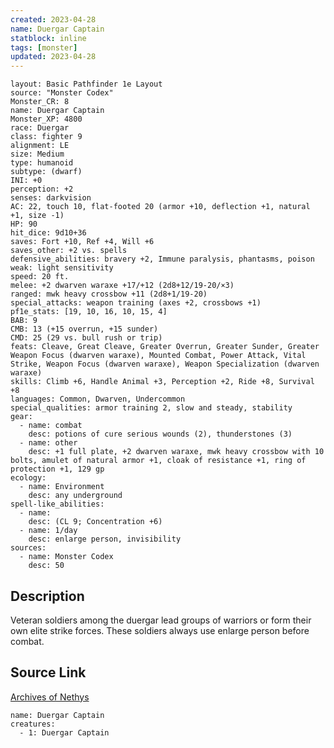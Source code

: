 ```yaml
---
created: 2023-04-28
name: Duergar Captain
statblock: inline
tags: [monster]
updated: 2023-04-28
---
```

```statblock
layout: Basic Pathfinder 1e Layout
source: "Monster Codex"
Monster_CR: 8
name: Duergar Captain
Monster_XP: 4800
race: Duergar
class: fighter 9
alignment: LE
size: Medium
type: humanoid
subtype: (dwarf)
INI: +0
perception: +2
senses: darkvision
AC: 22, touch 10, flat-footed 20 (armor +10, deflection +1, natural +1, size -1)
HP: 90
hit_dice: 9d10+36
saves: Fort +10, Ref +4, Will +6
saves_other: +2 vs. spells
defensive_abilities: bravery +2, Immune paralysis, phantasms, poison
weak: light sensitivity
speed: 20 ft.
melee: +2 dwarven waraxe +17/+12 (2d8+12/19-20/×3)
ranged: mwk heavy crossbow +11 (2d8+1/19-20)
special_attacks: weapon training (axes +2, crossbows +1)
pf1e_stats: [19, 10, 16, 10, 15, 4]
BAB: 9
CMB: 13 (+15 overrun, +15 sunder)
CMD: 25 (29 vs. bull rush or trip)
feats: Cleave, Great Cleave, Greater Overrun, Greater Sunder, Greater Weapon Focus (dwarven waraxe), Mounted Combat, Power Attack, Vital Strike, Weapon Focus (dwarven waraxe), Weapon Specialization (dwarven waraxe)
skills: Climb +6, Handle Animal +3, Perception +2, Ride +8, Survival +8
languages: Common, Dwarven, Undercommon
special_qualities: armor training 2, slow and steady, stability
gear:
  - name: combat
    desc: potions of cure serious wounds (2), thunderstones (3)
  - name: other
    desc: +1 full plate, +2 dwarven waraxe, mwk heavy crossbow with 10 bolts, amulet of natural armor +1, cloak of resistance +1, ring of protection +1, 129 gp
ecology:
  - name: Environment
    desc: any underground
spell-like_abilities:
  - name:
    desc: (CL 9; Concentration +6)
  - name: 1/day
    desc: enlarge person, invisibility
sources:
  - name: Monster Codex
    desc: 50
```
## Description
Veteran soldiers among the duergar lead groups of warriors or form their own elite strike forces. These soldiers always use enlarge person before combat.
## Source Link
[Archives of Nethys](https://aonprd.com/MonsterDisplay.aspx?ItemName=Duergar%20Captain)
```encounter-table
name: Duergar Captain
creatures:
  - 1: Duergar Captain
```
